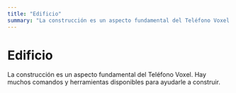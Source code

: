 ```yaml
---
title: "Edificio"
summary: "La construcción es un aspecto fundamental del Teléfono Voxel. Hay muchos comandos y herramientas disponibles para ayudarle a construir."
---
```


# Edificio

La construcción es un aspecto fundamental del Teléfono Voxel. Hay muchos comandos y herramientas disponibles para ayudarle a construir.
